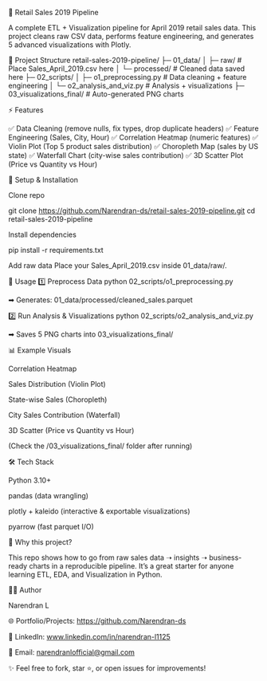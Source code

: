 🛒 Retail Sales 2019 Pipeline

A complete ETL + Visualization pipeline for April 2019 retail sales data.
This project cleans raw CSV data, performs feature engineering, and generates 5 advanced visualizations with Plotly.

📂 Project Structure
retail-sales-2019-pipeline/
├─ 01_data/
│  ├─ raw/                     # Place Sales_April_2019.csv here
│  └─ processed/               # Cleaned data saved here
├─ 02_scripts/
│  ├─ o1_preprocessing.py      # Data cleaning + feature engineering
│  └─ o2_analysis_and_viz.py   # Analysis + visualizations
├─ 03_visualizations_final/    # Auto-generated PNG charts

⚡ Features

✅ Data Cleaning (remove nulls, fix types, drop duplicate headers)
✅ Feature Engineering (Sales, City, Hour)
✅ Correlation Heatmap (numeric features)
✅ Violin Plot (Top 5 product sales distribution)
✅ Choropleth Map (sales by US state)
✅ Waterfall Chart (city-wise sales contribution)
✅ 3D Scatter Plot (Price vs Quantity vs Hour)

🔧 Setup & Installation

Clone repo

git clone https://github.com/Narendran-ds/retail-sales-2019-pipeline.git
cd retail-sales-2019-pipeline

Install dependencies

pip install -r requirements.txt

Add raw data
Place your Sales_April_2019.csv inside 01_data/raw/.

🚀 Usage
1️⃣ Preprocess Data
python 02_scripts/o1_preprocessing.py

➡ Generates: 01_data/processed/cleaned_sales.parquet

2️⃣ Run Analysis & Visualizations
python 02_scripts/o2_analysis_and_viz.py

➡ Saves 5 PNG charts into 03_visualizations_final/

📊 Example Visuals

Correlation Heatmap

Sales Distribution (Violin Plot)

State-wise Sales (Choropleth)

City Sales Contribution (Waterfall)

3D Scatter (Price vs Quantity vs Hour)

(Check the /03_visualizations_final/ folder after running)

🛠 Tech Stack

Python 3.10+

pandas (data wrangling)

plotly + kaleido (interactive & exportable visualizations)

pyarrow (fast parquet I/O)

🌟 Why this project?

This repo shows how to go from raw sales data ➝ insights ➝ business-ready charts in a reproducible pipeline.
It’s a great starter for anyone learning ETL, EDA, and Visualization in Python.

👨‍💻 Author

Narendran L


🌐 Portfolio/Projects: https://github.com/Narendran-ds

💼 LinkedIn: www.linkedin.com/in/narendran-l1125

📧 Email: narendranlofficial@gmail.com


✨ Feel free to fork, star ⭐, or open issues for improvements!

